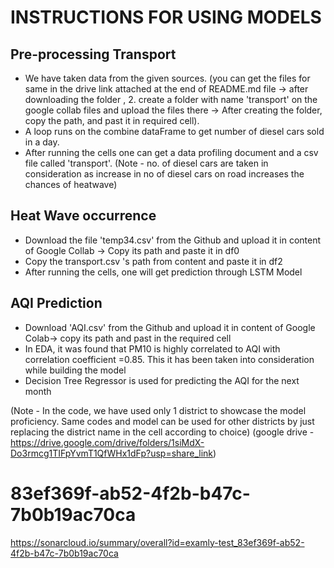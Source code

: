 # INSTRUCTIONS FOR USING MODELS

## Pre-processing Transport
- We have taken data from the given sources. (you can get the files for same in the drive link attached at the end of README.md file -> after downloading the folder , 2. create a folder with name 'transport' on the google collab files and upload the files there -> After creating the folder, copy the path, and past it in required cell).
- A loop runs on the combine dataFrame to get number of diesel cars sold in a day. 
- After running the cells one can get a data profiling document and a csv file called 'transport'. 
(Note - no. of diesel cars are taken in consideration as increase in no of diesel cars on road increases the chances of heatwave)

## Heat Wave occurrence
- Download the file 'temp34.csv' from the Github and upload it in content of Google Collab -> Copy its path and paste it in df0
- Copy the transport.csv 's path from content and paste it in df2
- After running the cells, one will get prediction through LSTM Model

## AQI Prediction
- Download 'AQI.csv' from the Github and upload it in content of Google Colab-> copy its path and past in the required cell
- In EDA, it was found that PM10 is highly correlated to AQI with correlation coefficient =0.85. This it has been taken into consideration while building the model
- Decision Tree Regressor is used for predicting the AQI for the next month

(Note - In the code, we have used only 1 district to showcase the model proficiency.
Same codes and model can be used for other districts by just replacing the district name in the cell according to choice)
(google drive - https://drive.google.com/drive/folders/1siMdX-Do3rmcg1TIFpYvmT1QfWHx1dFp?usp=share_link)



# 83ef369f-ab52-4f2b-b47c-7b0b19ac70ca
https://sonarcloud.io/summary/overall?id=examly-test_83ef369f-ab52-4f2b-b47c-7b0b19ac70ca
